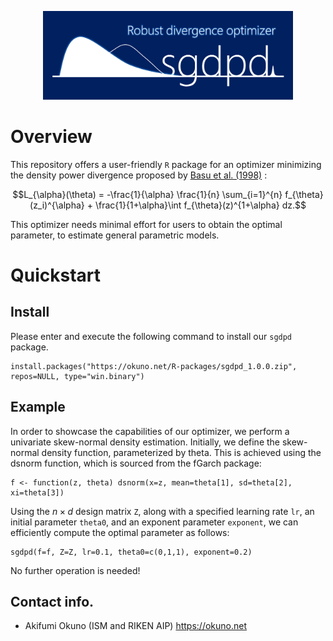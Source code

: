 <p align="center">
<img src="./readme/sgdpd.png" width=400></img>
</p>

# Overview
This repository offers a user-friendly `R` package for an optimizer minimizing the density power divergence proposed by <a href="https://doi.org/10.1093/biomet/85.3.549">Basu et al. (1998)</a> :
```math
L_{\alpha}(\theta)
=
-\frac{1}{\alpha} \frac{1}{n} \sum_{i=1}^{n} f_{\theta}(z_i)^{\alpha} + \frac{1}{1+\alpha}\int f_{\theta}(z)^{1+\alpha} dz.
```
This optimizer needs minimal effort for users to obtain the optimal parameter, to estimate general parametric models. 

# Quickstart
## Install
Please enter and execute the following command to install our `sgdpd` package.
```R:install
install.packages("https://okuno.net/R-packages/sgdpd_1.0.0.zip", repos=NULL, type="win.binary")
```

## Example
In order to showcase the capabilities of our optimizer, we perform a univariate skew-normal density estimation. Initially, we define the skew-normal density function, parameterized by theta. This is achieved using the dsnorm function, which is sourced from the fGarch package:
```R:f
f <- function(z, theta) dsnorm(x=z, mean=theta[1], sd=theta[2], xi=theta[3])
```
Using the $`n \times d`$ design matrix `Z`, along with a specified learning rate `lr`, an initial parameter `theta0`, and an exponent parameter `exponent`, we can efficiently compute the optimal parameter as follows: 
```R:sgd_dpd
sgdpd(f=f, Z=Z, lr=0.1, theta0=c(0,1,1), exponent=0.2)
```
No further operation is needed!

## Contact info.
- Akifumi Okuno (ISM and RIKEN AIP) https://okuno.net
